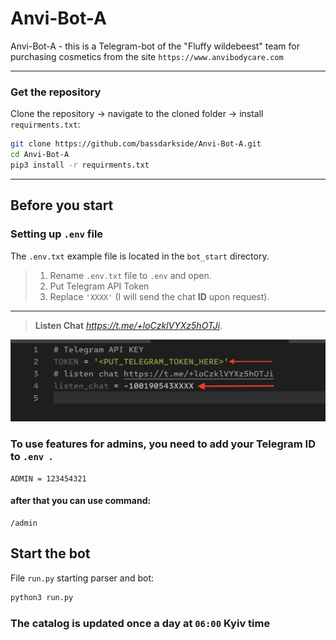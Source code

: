 # Anvi-Bot-A

Anvi-Bot-A - this is a Telegram-bot of the "Fluffy wildebeest" team for purchasing cosmetics from the site `https://www.anvibodycare.com`

---
### Get the repository
Clone the repository -> navigate to the cloned folder -> install `requirments.txt`:
```sh
git clone https://github.com/bassdarkside/Anvi-Bot-A.git
cd Anvi-Bot-A
pip3 install -r requirments.txt
```
---
## Before you start 
### Setting up `.env` file

The `.env.txt` example file is located in the `bot_start` directory.  
>1. Rename `.env.txt` file to `.env` and open.
>2. Put Telegram API Token
>3. Replace `'XXXX'` (I will send the chat **ID** upon request).  
---
>**Listen Chat** _<https://t.me/+loCzklVYXz5hOTJi>_.

![how to](img/how-to-env.png?raw=true "Title")

### To use features for admins, you need to add your Telegram ID to `.env `.  
    ADMIN = 123454321

#### after that you can use command:
    /admin

## Start the bot   

File `run.py` starting parser and bot:
```sh
python3 run.py
```

### The catalog is updated once a day at `06:00` Kyiv time